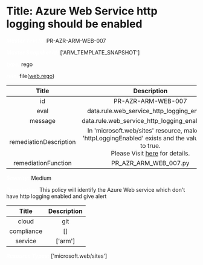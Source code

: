 



# Title: Azure Web Service http logging should be enabled


***<font color="white">Master Test Id:</font>*** PR-AZR-ARM-WEB-007

***<font color="white">Master Snapshot Id:</font>*** ['ARM_TEMPLATE_SNAPSHOT']

***<font color="white">type:</font>*** rego

***<font color="white">rule:</font>*** file([web.rego])  
  
  
  
  

|Title|Description|
| :---: | :---: |
|id|PR-AZR-ARM-WEB-007|
|eval|data.rule.web_service_http_logging_enabled|
|message|data.rule.web_service_http_logging_enabled_err|
|remediationDescription|In 'microsoft.web/sites' resource, make sure 'httpLoggingEnabled' exists and the value is set to true.<br>Please Visit <a href='https://docs.microsoft.com/en-us/azure/templates/microsoft.web/sites' target='_blank'>here</a> for details.|
|remediationFunction|PR_AZR_ARM_WEB_007.py|


***<font color="white">Severity:</font>*** Medium

***<font color="white">Description:</font>*** This policy will identify the Azure Web service which don't have http logging enabled and give alert  
  
  

|Title|Description|
| :---: | :---: |
|cloud|git|
|compliance|[]|
|service|['arm']|


***<font color="white">Resource Types:</font>*** ['microsoft.web/sites']


[web.rego]: https://github.com/prancer-io/prancer-compliance-test/tree/master/azure/iac/web.rego
